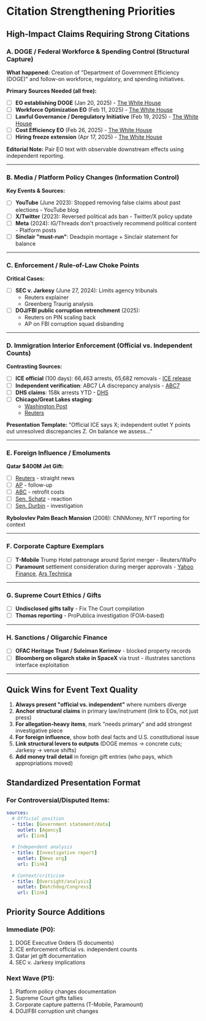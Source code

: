 # Citation Strengthening Priorities

## High-Impact Claims Requiring Strong Citations

### A. DOGE / Federal Workforce & Spending Control (Structural Capture)

**What happened:** Creation of "Department of Government Efficiency (DOGE)" and follow-on workforce, regulatory, and spending initiatives.

**Primary Sources Needed (all free):**
- [ ] **EO establishing DOGE** (Jan 20, 2025) - [The White House](https://www.whitehouse.gov/presidential-actions/2025/01/establishing-and-implementing-the-presidents-department-of-government-efficiency/)
- [ ] **Workforce Optimization EO** (Feb 11, 2025) - [The White House](https://www.whitehouse.gov/presidential-actions/2025/02/implementing-the-presidents-department-of-government-efficiency-workforce-optimization-initiative/)
- [ ] **Lawful Governance / Deregulatory Initiative** (Feb 19, 2025) - [The White House](https://www.whitehouse.gov/presidential-actions/2025/02/ensuring-lawful-governance-and-implementing-the-presidents-department-of-government-efficiency-regulatory-initiative/)
- [ ] **Cost Efficiency EO** (Feb 26, 2025) - [The White House](https://www.whitehouse.gov/presidential-actions/2025/02/implementing-the-presidents-department-of-government-efficiency-cost-efficiency-initiative/)
- [ ] **Hiring freeze extension** (Apr 17, 2025) - [The White House](https://www.whitehouse.gov/presidential-actions/2025/04/extension-of-hiring-freeze/)

**Editorial Note:** Pair EO text with observable downstream effects using independent reporting.

---

### B. Media / Platform Policy Changes (Information Control)

**Key Events & Sources:**
- [ ] **YouTube** (June 2023): Stopped removing false claims about past elections - YouTube blog
- [ ] **X/Twitter** (2023): Reversed political ads ban - Twitter/X policy update
- [ ] **Meta** (2024): IG/Threads don't proactively recommend political content - Platform posts
- [ ] **Sinclair "must-run"**: Deadspin montage + Sinclair statement for balance

---

### C. Enforcement / Rule-of-Law Choke Points

**Critical Cases:**
- [ ] **SEC v. Jarkesy** (June 27, 2024): Limits agency tribunals
  - Reuters explainer
  - Greenberg Traurig analysis
- [ ] **DOJ/FBI public corruption retrenchment** (2025):
  - Reuters on PIN scaling back
  - AP on FBI corruption squad disbanding

---

### D. Immigration Interior Enforcement (Official vs. Independent Counts)

**Contrasting Sources:**
- [ ] **ICE official** (100 days): 66,463 arrests, 65,682 removals - [ICE release](https://www.ice.gov/news/releases/100-days-record-breaking-immigration-enforcement-us-interior)
- [ ] **Independent verification**: ABC7 LA discrepancy analysis - [ABC7](https://abc7.com/post/trumps-first-100-days-president-focuses-mass-deportations/16281388/)
- [ ] **DHS claims**: 158k arrests YTD - [DHS](https://www.dhs.gov/news/2025/04/29/100-days-making-america-safe-again)
- [ ] **Chicago/Great Lakes staging**: 
  - [Washington Post](https://www.washingtonpost.com/national-security/2025/08/27/trump-chicago-ice-military/)
  - [Reuters](https://www.reuters.com/world/us/chicago-thousands-protest-against-threat-ice-national-guard-deployment-2025-09-01/)

**Presentation Template:** "Official ICE says X; independent outlet Y points out unresolved discrepancies Z. On balance we assess..."

---

### E. Foreign Influence / Emoluments

**Qatar $400M Jet Gift:**
- [ ] [Reuters](https://www.reuters.com/business/aerospace-defense/us-formally-accepts-luxury-jet-qatar-trump-new-york-times-2025-05-21/) - straight news
- [ ] [AP](https://apnews.com/article/c4e1d73c3dbe18397c10e3d3d267bcd6) - follow-up
- [ ] [ABC](https://abcnews.go.com/Politics/us-accepts-unconditional-donation-qatari-jet-cost-retrofitting/story?id=124150583) - retrofit costs
- [ ] [Sen. Schatz](https://www.schatz.senate.gov/news/press-releases/schatz-no-president-should-take-400-million-gift-from-a-foreign-country) - reaction
- [ ] [Sen. Durbin](https://www.durbin.senate.gov/newsroom/press-releases/durbin-investigates-400-million-private-jet-gift-from-qatar-to-president-trump) - investigation

**Rybolovlev Palm Beach Mansion** (2008): CNNMoney, NYT reporting for context

---

### F. Corporate Capture Exemplars

- [ ] **T-Mobile** Trump Hotel patronage around Sprint merger - Reuters/WaPo
- [ ] **Paramount** settlement consideration during merger approvals - [Yahoo Finance](https://finance.yahoo.com/news/paramount-board-settle-trumps-60-232007630.html), [Ars Technica](https://arstechnica.com/tech-policy/2025/04/cbs-owner-ready-to-settle-trump-lawsuit-in-apparent-bid-to-get-merger-approved/)

---

### G. Supreme Court Ethics / Gifts

- [ ] **Undisclosed gifts tally** - Fix The Court compilation
- [ ] **Thomas reporting** - ProPublica investigation (FOIA-based)

---

### H. Sanctions / Oligarchic Finance

- [ ] **OFAC Heritage Trust / Suleiman Kerimov** - blocked property records
- [ ] **Bloomberg on oligarch stake in SpaceX** via trust - illustrates sanctions interface exploitation

---

## Quick Wins for Event Text Quality

1. **Always present "official vs. independent"** where numbers diverge
2. **Anchor structural claims** in primary law/instrument (link to EOs, not just press)
3. **For allegation-heavy items**, mark "needs primary" and add strongest investigative piece
4. **For foreign influence**, show both deal facts and U.S. constitutional issue
5. **Link structural levers to outputs** (DOGE memos → concrete cuts; Jarkesy → venue shifts)
6. **Add money trail detail** in foreign gift entries (who pays, which appropriations moved)

## Standardized Presentation Format

### For Controversial/Disputed Items:
```yaml
sources:
  # Official position
  - title: [Government statement/data]
    outlet: [Agency]
    url: [link]
    
  # Independent analysis
  - title: [Investigative report]
    outlet: [News org]
    url: [link]
    
  # Context/criticism
  - title: [Oversight/analysis]
    outlet: [Watchdog/Congress]
    url: [link]
```

## Priority Source Additions

### Immediate (P0):
1. DOGE Executive Orders (5 documents)
2. ICE enforcement official vs. independent counts
3. Qatar jet gift documentation
4. SEC v. Jarkesy implications

### Next Wave (P1):
1. Platform policy changes documentation
2. Supreme Court gifts tallies
3. Corporate capture patterns (T-Mobile, Paramount)
4. DOJ/FBI corruption unit changes